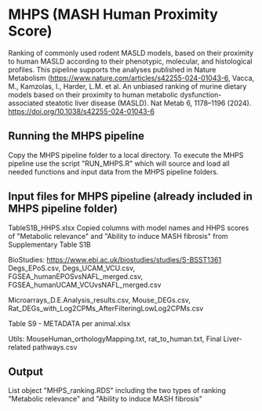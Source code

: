 # MHPS (MASH Human Proximity Score)
Ranking of commonly used rodent MASLD models, based on their proximity to human MASLD according to their phenotypic, molecular, and histological profiles. 
This pipeline supports the analyses published in Nature Metabolism (https://www.nature.com/articles/s42255-024-01043-6, 
Vacca, M., Kamzolas, I., Harder, L.M. et al. An unbiased ranking of murine dietary models based on their proximity to human metabolic dysfunction-associated steatotic liver disease (MASLD). Nat Metab 6, 1178–1196 (2024). https://doi.org/10.1038/s42255-024-01043-6

Running the MHPS pipeline
--------------------------------------------
Copy the MHPS pipeline folder to a local directory. 
To execute the MHPS pipeline use the script "RUN_MHPS.R" which will source and load all needed functions and input data from the MHPS pipeline folders.


Input files for MHPS pipeline (already included in MHPS pipeline folder)
--------------------------------------------
TableS1B_HHPS.xlsx
Copied columns with model names and HHPS scores of "Metabolic relevance" and "Ability to induce MASH fibrosis" from Supplementary Table S1B

BioStudies: https://www.ebi.ac.uk/biostudies/studies/S-BSST1361
Degs_EPoS.csv, Degs_UCAM_VCU.csv, FGSEA_humanEPOSvsNAFL_merged.csv, FGSEA_humanUCAM_VCUvsNAFL_merged.csv

Microarrays_D.E.Analysis_results.csv, Mouse_DEGs.csv, Rat_DEGs_with_Log2CPMs_AfterFilteringLowLog2CPMs.csv

Table S9 - METADATA per animal.xlsx

Utils:
MouseHuman_orthologyMapping.txt, rat_to_human.txt, Final Liver-related pathways.csv

Output
--------------------------------------------
List object "MHPS_ranking.RDS" including the two types of ranking "Metabolic relevance" and "Ability to induce MASH fibrosis"
